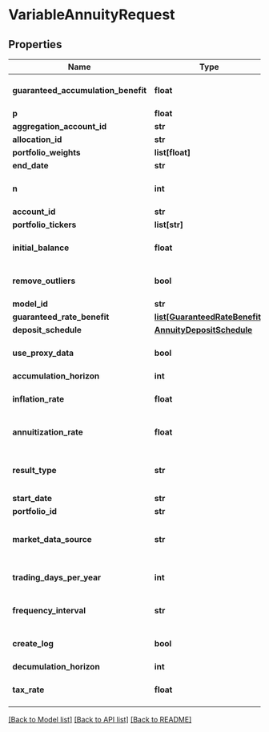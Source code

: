 # VariableAnnuityRequest

## Properties
Name | Type | Description | Notes
------------ | ------------- | ------------- | -------------
**guaranteed_accumulation_benefit** | **float** |  | [optional] [default to 0.0]
**p** | **float** |  | [optional] 
**aggregation_account_id** | **str** |  | [optional] 
**allocation_id** | **str** |  | [optional] 
**portfolio_weights** | **list[float]** |  | [optional] 
**end_date** | **str** |  | [optional] 
**n** | **int** |  | [optional] [default to 1000]
**account_id** | **str** |  | [optional] 
**portfolio_tickers** | **list[str]** |  | [optional] 
**initial_balance** | **float** |  | [optional] [default to 0.0]
**remove_outliers** | **bool** |  | [optional] [default to False]
**model_id** | **str** |  | [optional] 
**guaranteed_rate_benefit** | [**list[GuaranteedRateBenefit]**](GuaranteedRateBenefit.md) |  | [optional] 
**deposit_schedule** | [**AnnuityDepositSchedule**](AnnuityDepositSchedule.md) |  | [optional] 
**use_proxy_data** | **bool** |  | [optional] [default to False]
**accumulation_horizon** | **int** |  | 
**inflation_rate** | **float** |  | [optional] [default to 0.0]
**annuitization_rate** | **float** |  | [optional] [default to 0.0]
**result_type** | **str** |  | [optional] [default to 'median']
**start_date** | **str** |  | [optional] 
**portfolio_id** | **str** |  | [optional] 
**market_data_source** | **str** |  | [optional] [default to 'nucleus']
**trading_days_per_year** | **int** |  | [optional] [default to 252]
**frequency_interval** | **str** |  | [optional] [default to 'year']
**create_log** | **bool** |  | [optional] [default to False]
**decumulation_horizon** | **int** |  | 
**tax_rate** | **float** |  | [optional] [default to 0.0]

[[Back to Model list]](../README.md#documentation-for-models) [[Back to API list]](../README.md#documentation-for-api-endpoints) [[Back to README]](../README.md)



